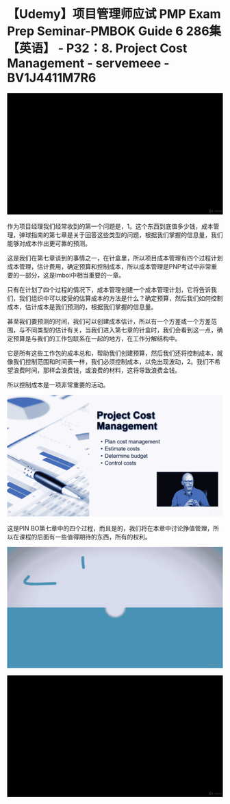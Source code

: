 # 【Udemy】项目管理师应试 PMP Exam Prep Seminar-PMBOK Guide 6  286集【英语】 - P32：8. Project Cost Management - servemeee - BV1J4411M7R6

![](img/00e3438cb8cee334333ec674ad1e1319_0.png)

作为项目经理我们经常收到的第一个问题是，1。这个东西到底值多少钱，成本管理，弹球指南的第七章是关于回答这些类型的问题，根据我们掌握的信息量，我们能够对成本作出更可靠的预测。

这是我们在第七章谈到的事情之一，在针盒里，所以项目成本管理有四个过程计划成本管理，估计费用，确定预算和控制成本，所以成本管理是PNP考试中非常重要的一部分，这是Imboi中相当重要的一章。

只有在计划了四个过程的情况下，成本管理创建一个成本管理计划，它将告诉我们，我们组织中可以接受的估算成本的方法是什么？确定预算，然后我们如何控制成本，估计成本是我们预测的，根据我们掌握的信息量。

甚至我们要预测的时间，我们可以创建成本估计，所以有一个方差或一个方差范围，与不同类型的估计有关，当我们进入第七章的针盒时，我们会看到这一点，确定预算是与我们的工作包联系在一起的地方，在工作分解结构中。

它是所有这些工作包的成本总和，帮助我们创建预算，然后我们还将控制成本，就像我们控制范围和时间表一样，我们必须控制成本，以免出现波动，2。我们不希望浪费时间，那样会浪费钱，或浪费的材料，这将导致浪费金钱。

所以控制成本是一项非常重要的活动。

![](img/00e3438cb8cee334333ec674ad1e1319_2.png)

这是PIN BO第七章中的四个过程，而且是的，我们将在本章中讨论挣值管理，所以在课程的后面有一些值得期待的东西，所有的权利。



![](img/00e3438cb8cee334333ec674ad1e1319_4.png)

![](img/00e3438cb8cee334333ec674ad1e1319_5.png)